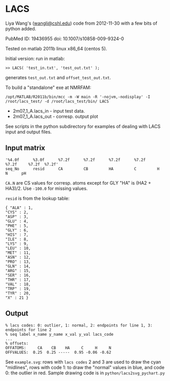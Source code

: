 # LACS

Liya Wang's (wangli@cshl.edu) code from 2012-11-30
with a few bits of python added.

PubMed ID: 19436955
doi: 10.1007/s10858-009-9324-0

Tested on matlab 2011b linux x86_64 (centos 5).

Initial version: 
  run in matlab:
```
>> LACS( 'test_in.txt', 'test_out.txt' );
```
  generates `test_out.txt` and `offset_test_out.txt`.

To build a "standalone" exe at NMRFAM:
```
/opt/MATLAB/R2011b/bin/mcc -m -W main -R '-nojvm,-nodisplay' -I /root/lacs_test/ -d /root/lacs_test/bin/ LACS 
```
 * 2m07_1_A.lacs_in    - input test data.
 * 2m07_1_A.lacs_out   - corresp. output plot

See scripts in the python subdirectory for examples of dealing with LACS input and output files.

## Input matrix
```
'%4.0f      %3.0f      %7.2f      %7.2f      %7.2f      %7.2f     %7.2f     %7.2f  %7.2f'
seq_No      resid      CA         CB         HA         C         H         N      pH
```
`CA`..`N` are CS values for corresp. atoms except for GLY "HA" is (HA2 + HA3)/2. 
Use `-100.0` for missing values.

`resid` is from the lookup table:
```
{ "ALA" : 1,
"CYS" : 2,
"ASP" : 3,
"GLU" : 4,
"PHE" : 5,
"GLY" : 6,
"HIS" : 7,
"ILE" : 8,
"LYS" : 9,
"LEU" : 10,
"MET" : 11,
"ASN" : 12,
"PRO" : 13,
"GLN" : 14,
"ARG" : 15,
"SER" : 16,
"THR" : 17,
"VAL" : 18,
"TRP" : 19,
"TYR" : 20,
"X" : 21 }
```

## Output

```
% lacs codes: 0: outlier, 1: normal, 2: endpoints for line 1, 3: endpoints for line 2
% seq label x_name y_name x_val y_val lacs_code
...
% offsets:
OFFATOMS:     CA    CB    HA     C     H     N
OFFVALUES:  0.25  0.25 -----  0.95 -0.06 -0.62
```

See `example.svg`: rows with `lacs codes` 2 and 3 are used to draw the cyan "midlines",
rows with code 1: to draw the "normal" values in blue, and code 0: the outlier in red. 
Sample drawing code is in `python/lacs2svg_pychart.py`
